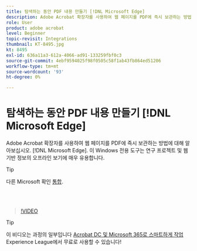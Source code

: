 ```yaml
---
title: 탐색하는 동안 PDF 내용 만들기 [!DNL Microsoft Edge]
description: Adobe Acrobat 확장자를 사용하여 웹 페이지를 PDF에 즉시 보관하는 방법에 대해 알아보십시오. [!DNL Microsoft Edge]
role: User
product: adobe acrobat
level: Beginner
topic-revisit: Integrations
thumbnail: KT-8495.jpg
kt: 8495
exl-id: 636a11a3-612a-4066-ad91-133259fbf0c3
source-git-commit: 4ebf9594025f98f0505c58f1ab43fb864ed51206
workflow-type: tm+mt
source-wordcount: '93'
ht-degree: 0%

---
```


# 탐색하는 동안 PDF 내용 만들기 [!DNL Microsoft Edge]

Adobe Acrobat 확장자를 사용하여 웹 페이지를 PDF에 즉시 보관하는 방법에 대해 알아보십시오. [!DNL Microsoft Edge]. 이 Windows 전용 도구는 연구 프로젝트 및 웹 기반 정보의 오프라인 보기에 매우 유용합니다.

>[!TIP]
>
>다른 Microsoft 확인 [통합](../integrate/integrate-overview.md#microsoft).

<br> 

>[!VIDEO](https://video.tv.adobe.com/v/337248?quality=12&learn=on&hidetitle=true)

>[!TIP]
>
>이 비디오는 과정의 일부입니다 [Acrobat DC 및 Microsoft 365로 스마트하게 작업](https://experienceleague.adobe.com/?recommended=Acrobat-U-1-2021.microsoft365) Experience League에서 무료로 사용할 수 있습니다!
